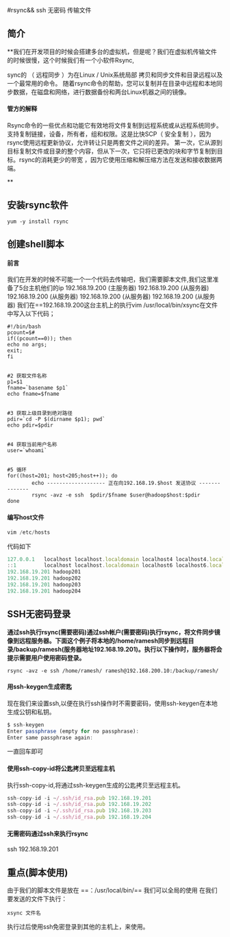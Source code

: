 #rsync&& ssh 无密码 传输文件

## 简介
**我们在开发项目的时候会搭建多台的虚拟机，但是呢？我们在虚拟机传输文件的时候很慢，这个时候我们有一个小软件Rsync,

sync的 （ 远程同步 ）为在Linux / Unix系统局部 拷贝和同步文件和目录远程以及一个最常用的命令。 随着rsync命令的帮助，您可以复制并在目录中远程和本地同步数据，在磁盘和网络，进行数据备份和两台Linux机器之间的镜像。
#### 管方的解释
Rsync命令的一些优点和功能它有效地将文件复制到远程系统或从远程系统同步。支持复制链接，设备，所有者，组和权限。这是比快SCP（ 安全复制 ），因为rsync使用远程更新协议，允许转让只是两套文件之间的差异。 第一次，它从源到目标复制文件或目录的整个内容，但从下一次，它只将已更改的块和字节复制到目标。rsync的消耗更少的带宽 ，因为它使用压缩和解压缩方法在发送和接收数据两端。


**

## 安装rsync软件

``` shell
yum -y install rsync
```
## 创建shell脚本
#### 前言
我们在开发的时候不可能一个一个代码去传输吧，我们需要脚本文件,我们这里准备了5台主机他们的ip
192.168.19.200 (主服务器)
192.168.19.200 (从服务器)
192.168.19.200 (从服务器)
192.168.19.200 (从服务器)
192.168.19.200 (从服务器)
我们在==192.168.19.200这台主机上的执行vim /usr/local/bin/xsync在文件中写入以下代码；
``` shell
#!/bin/bash
pcount=$#
if((pcount==0)); then
echo no args;
exit;
fi
 
 
#2 获取文件名称
p1=$1
fname=`basename $p1`
echo fname=$fname
 
 
#3 获取上级目录到绝对路径
pdir=`cd -P $(dirname $p1); pwd`
echo pdir=$pdir
 
 
#4 获取当前用户名称
user=`whoami`
 
 
#5 循环
for((host=201; host<205;host++)); do
        echo ------------------- 正在向192.168.19.$host 发送协议 --------------
        rsync -avz -e ssh  $pdir/$fname $user@hadoop$host:$pdir
done

```
#### 编写host文件
``` javascript
vim /etc/hosts
```
 代码如下


``` javascript
127.0.0.1   localhost localhost.localdomain localhost4 localhost4.localdomain4
::1         localhost localhost.localdomain localhost6 localhost6.localdomain6
192.168.19.201 hadoop201
192.168.19.201 hadoop202
192.168.19.201 hadoop203
192.168.19.201 hadoop204


```
## SSH无密码登录
**通过ssh执行rsync(需要密码)通过ssh帐户(需要密码)执行rsync，将文件同步镜像到远程服务器。下面这个例子将本地的/home/ramesh同步到远程目录/backup/ramesh(服务器地址192.168.19.201)。执行以下操作时，服务器将会提示需要用户使用密码登录。**

```rsync -avz -e ssh /home/ramesh/ ramesh@192.168.200.10:/backup/ramesh/```

#### 用ssh-keygen生成密匙
现在我们来设置ssh,以便在执行ssh操作时不需要密码，使用ssh-keygen在本地生成公钥和私钥。
``` javascript
$ ssh-keygen
Enter passphrase (empty for no passphrase):
Enter same passphrase again:
```
一直回车即可
#### 使用ssh-copy-id将公匙拷贝至远程主机
执行ssh-copy-id,将通过ssh-keygen生成的公匙拷贝至远程主机。
``` javascript
ssh-copy-id -i ~/.ssh/id_rsa.pub 192.168.19.201
ssh-copy-id -i ~/.ssh/id_rsa.pub 192.168.19.202
ssh-copy-id -i ~/.ssh/id_rsa.pub 192.168.19.203
ssh-copy-id -i ~/.ssh/id_rsa.pub 192.168.19.204
```
#### 无需密码通过ssh来执行rsync

ssh 192.168.19.201

## 重点(脚本使用)

由于我们的脚本文件是放在 ==：/usr/local/bin/== 我们可以全局的使用
在我们要发送的文件下执行：
```
xsync 文件名 
```
执行过后使用ssh免密登录到其他的主机上，来使用。


